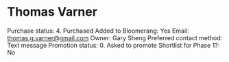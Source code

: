 # Thomas Varner

Purchase status: 4. Purchased
Added to Bloomerang: Yes
Email: thomas.g.varner@gmail.com
Owner: Gary Sheng
Preferred contact method: Text message
Promotion status: 0. Asked to promote
Shortlist for Phase 1?: No